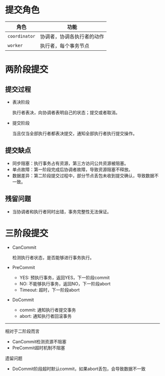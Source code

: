 # 提交角色

| 角色            | 功能                       |
| --------------- | -------------------------- |
| ``coordinator`` | 协调者，协调各执行者的动作 |
| ``worker``      | 执行者，每个事务节点       |

# 两阶段提交

## 提交过程

- 表决阶段

  执行者表决，向协调者表明自己的状态；提交或者取消。

- 提交阶段

  当且仅当全部执行者都表决提交，通知全部执行者执行提交操作。

## 提交缺点

- 同步阻塞：执行事务占有资源，第三方访问公共资源被阻塞。
- 单点故障：第一阶段完成后协调者故障，导致资源阻塞不释放。
- 数据差异：第二阶段提交过程中，部分节点丢包未收到提交确认，导致数据不一致。

## 残留问题

- 当协调者和执行者同时出错，事务完整性无法保证。

# 三阶段提交

- CanCommit

  检测执行者状态，是否能够进行事务执行。

- PreCommit

  - YES: 预执行事务，返回YES，下一阶段commit
  - NO: 不能够执行事务，返回NO，下一阶段abort
  - Timeout: 超时，下一阶段abort

- DoCommit

  - commit: 通知执行者提交事务
  - abort: 通知执行者回滚事务

---

相对于二阶段而言

- CanCommit检测资源不阻塞
- PreCommit超时机制不阻塞

遗留问题

- DoCommit阶段超时默认commit，如果abort丢包，会导致数据不一致 